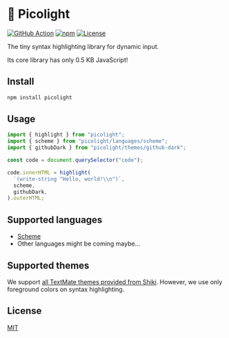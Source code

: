 # 🎨 Picolight

[![GitHub Action](https://img.shields.io/github/actions/workflow/status/raviqqe/picolight/test.yaml?branch=main&style=flat-square)](https://github.com/raviqqe/picolight/actions)
[![npm](https://img.shields.io/npm/v/picolight?style=flat-square)](https://www.npmjs.com/package/picolight)
[![License](https://img.shields.io/github/license/raviqqe/picolight.svg?style=flat-square)][license]

The tiny syntax highlighting library for dynamic input.

Its core library has only 0.5 KB JavaScript!

## Install

```sh
npm install picolight
```

## Usage

```typescript
import { highlight } from "picolight";
import { scheme } from "picolight/languages/scheme";
import { githubDark } from "picolight/themes/github-dark";

const code = document.querySelector("code");

code.innerHTML = highlight(
  `(write-string "Hello, world!\\n")`,
  scheme,
  githubDark,
).outerHTML;
```

## Supported languages

- [Scheme](https://scheme.org)
- Other languages might be coming maybe...

## Supported themes

We support [all TextMate themes provided from Shiki](https://shiki.matsu.io/themes).
However, we use only foreground colors on syntax highlighting.

## License

[MIT][license]

[license]: https://github.com/raviqqe/picolight/blob/main/LICENSE

